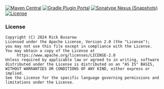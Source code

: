 [![Maven Central](https://img.shields.io/maven-central/v/com.rickbusarow.versions-matrix/matrix-gradle-plugin?style=flat-square)](https://search.maven.org/search?q=com.rickbusarow.versions-matrix)
[![Gradle Plugin Portal](https://img.shields.io/gradle-plugin-portal/v/com.rickbusarow.versions-matrix?style=flat-square)](https://plugins.gradle.org/plugin/com.rickbusarow.versions-matrix)
[![Sonatype Nexus (Snapshots)](https://img.shields.io/nexus/s/com.rickbusarow.versions-matrix/matrix-gradle-plugin?label=snapshots&server=https%3A%2F%2Foss.sonatype.org&style=flat-square)](https://oss.sonatype.org/#nexus-search;quick~com.rickbusarow.versions-matrix)
[![License](https://img.shields.io/badge/license-apache2.0-blue?style=flat-square.svg)](https://opensource.org/licenses/Apache-2.0)

### License

```text
Copyright (C) 2024 Rick Busarow
Licensed under the Apache License, Version 2.0 (the "License");
you may not use this file except in compliance with the License.
You may obtain a copy of the License at
     https://www.apache.org/licenses/LICENSE-2.0
Unless required by applicable law or agreed to in writing, software
distributed under the License is distributed on an "AS IS" BASIS,
WITHOUT WARRANTIES OR CONDITIONS OF ANY KIND, either express or implied.
See the License for the specific language governing permissions and
limitations under the License.
```
